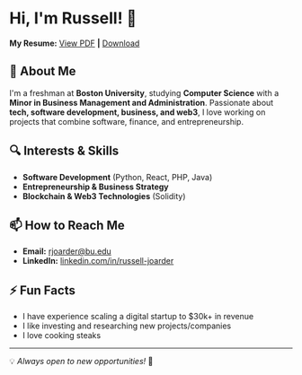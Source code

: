 # Hi, I'm Russell! 👋
**My Resume:** [View PDF](https://drive.google.com/file/d/1mTXWcBRIyukXDyp4wzwzYl_w4LZZnrxa/view?usp=sharing) **|**  [Download](https://drive.google.com/uc?export=download&id=1mTXWcBRIyukXDyp4wzwzYl_w4LZZnrxa)
## 🚀 About Me

I'm a freshman at **Boston University**, studying **Computer Science** with a **Minor in Business Management and Administration**. Passionate about **tech, software development, business, and web3**, I love working on projects that combine software, finance, and entrepreneurship.

## 🔍 Interests & Skills
- **Software Development** (Python, React, PHP, Java)
- **Entrepreneurship & Business Strategy**
- **Blockchain & Web3 Technologies** (Solidity)

## 📫 How to Reach Me
- **Email:** [rjoarder@bu.edu](mailto:rjoarder@bu.edu)
- **LinkedIn:** [linkedin.com/in/russell-joarder](https://www.linkedin.com/in/russell-joarder/)

## ⚡ Fun Facts
- I have experience scaling a digital startup to $30k+ in revenue
- I like investing and researching new projects/companies
- I love cooking steaks

---
💡 *Always open to new opportunities!* 🚀
